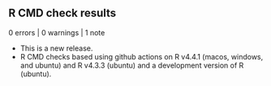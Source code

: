 ## R CMD check results

0 errors | 0 warnings | 1 note

* This is a new release.
* R CMD checks based using github actions on R v4.4.1 (macos, windows, and ubuntu) and R v4.3.3 (ubuntu) and a development version of R (ubuntu). 
